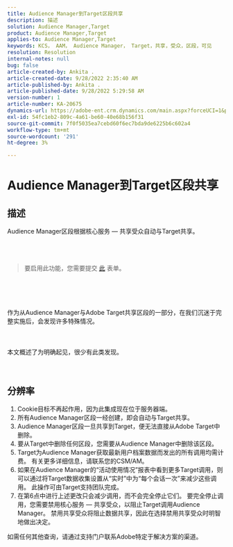```yaml
---
title: Audience Manager到Target区段共享
description: 描述
solution: Audience Manager,Target
product: Audience Manager,Target
applies-to: Audience Manager,Target
keywords: KCS， AAM， Audience Manager， Target，共享，受众，区段，可见
resolution: Resolution
internal-notes: null
bug: false
article-created-by: Ankita .
article-created-date: 9/28/2022 2:35:40 AM
article-published-by: Ankita .
article-published-date: 9/28/2022 5:29:58 AM
version-number: 1
article-number: KA-20675
dynamics-url: https://adobe-ent.crm.dynamics.com/main.aspx?forceUCI=1&pagetype=entityrecord&etn=knowledgearticle&id=cce6fd3b-d63e-ed11-9db1-0022480869de
exl-id: 54fc1eb2-809c-4a61-be60-40e68b156f31
source-git-commit: 7f0f5035ea7cebd60f6ec7bda9de6225b6c602a4
workflow-type: tm+mt
source-wordcount: '291'
ht-degree: 3%

---
```


# Audience Manager到Target区段共享

## 描述

Audience Manager区段根据核心服务 — 共享受众自动与Target共享。<br><br> <br><br>

> 要启用此功能，您需要提交 [此](https://adobe.allegiancetech.com/cgi-bin/qwebcorporate.dll?idx=X8SVES) 表单。

<br><br> <br><br>作为从Audience Manager与Adobe Target共享区段的一部分，在我们沉迷于完整实施后，会发现许多特殊情况。<br><br> <br><br>本文概述了为明确起见，很少有此类发现。<br><br> 

## 分辨率


1. Cookie目标不再起作用，因为此集成现在位于服务器端。
2. 所有Audience Manager区段一经创建，即会自动与Target共享。
3. Audience Manager区段一旦共享到Target，便无法直接从Adobe Target中删除。
4. 要从Target中删除任何区段，您需要从Audience Manager中删除该区段。
5. Target为Audience Manager获取最新用户档案数据而发出的所有调用均需计费。 有关更多详细信息，请联系您的CSM/AM。
6. 如果在Audience Manager的“活动使用情况”报表中看到更多Target调用，则可以通过将Target数据收集设置从“实时”中为“每个会话一次”来减少这些调用。 此操作可由Target支持团队完成。
7. 在第6点中进行上述更改只会减少调用，而不会完全停止它们。 要完全停止调用，您需要禁用核心服务 — 共享受众，以阻止Target调用Audience Manager。 禁用共享受众将阻止数据共享，因此在选择禁用共享受众时明智地做出决定。




如需任何其他查询，请通过支持门户联系Adobe特定于解决方案的渠道。
